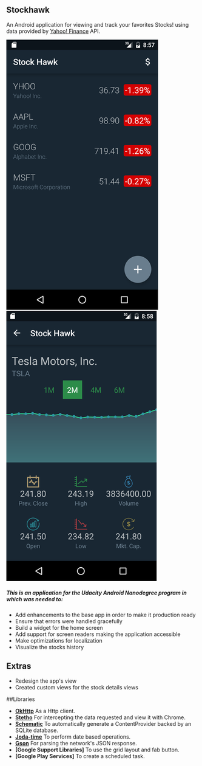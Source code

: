## Stockhawk
An Android application for viewing and track your favorites Stocks! using data provided by [Yahoo! Finance](https://finance.yahoo.com/) API.

![1](/screenshots/stock_list.png?raw=true)
![2](/screenshots/stock_history.png?raw=true)

##### This is an application for the Udacity Android Nanodegree program in which was needed to:
- Add enhancements to the base app in order to make it production ready
- Ensure that errors were handled gracefully
- Build a widget for the home screen
- Add support for screen readers making the application accessible
- Make optimizations for localization
- Visualize the stocks history

## Extras
- Redesign the app's view
- Created custom views for the stock details views

##Libraries
- **[OkHttp](https://square.github.io/okhttp/)** As a Http client.
- **[Stetho](https://facebook.github.io/stetho/)** For intercepting the data requested and view it with Chrome.
- **[Schematic](https://github.com/SimonVT/schematic)** To automatically generate a ContentProvider backed by an SQLite database.
- **[Joda-time](https://github.com/JodaOrg/joda-time)** To perform date based operations.
- **[Gson](https://github.com/google/gson)** For parsing the network's JSON response.
- **[Google Support Libraries]** To use the grid layout and fab button.
- **[Google Play Services]** To create a scheduled task.
